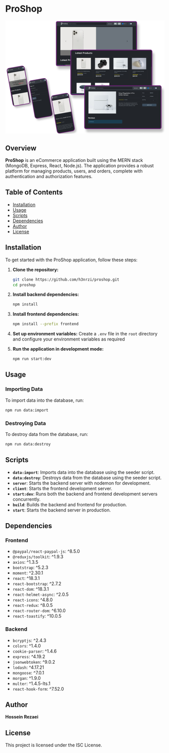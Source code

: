 # ProShop

![ProShop Cover](./frontend/src/assets/cover.png)

## Overview

**ProShop** is an eCommerce application built using the MERN stack (MongoDB, Express, React, Node.js). The application provides a robust platform for managing products, users, and orders, complete with authentication and authorization features.

## Table of Contents

- [Installation](#installation)
- [Usage](#usage)
- [Scripts](#scripts)
- [Dependencies](#dependencies)
- [Author](#author)
- [License](#license)

## Installation

To get started with the ProShop application, follow these steps:

1. **Clone the repository:**

   ```bash
   git clone https://github.com/h3nrzi/proshop.git
   cd proshop
   ```

2. **Install backend dependencies:**

   ```bash
   npm install
   ```

3. **Install frontend dependencies:**

   ```bash
   npm install --prefix frontend
   ```

4. **Set up environment variables:**
   Create a `.env` file in the `root` directory and configure your environment variables as required

5. **Run the application in development mode:**
   ```bash
   npm run start:dev
   ```

## Usage

### Importing Data

To import data into the database, run:

```bash
npm run data:import
```

### Destroying Data

To destroy data from the database, run:

```bash
npm run data:destroy
```

## Scripts

- **`data:import`**: Imports data into the database using the seeder script.
- **`data:destroy`**: Destroys data from the database using the seeder script.
- **`server`**: Starts the backend server with nodemon for development.
- **`client`**: Starts the frontend development server.
- **`start:dev`**: Runs both the backend and frontend development servers concurrently.
- **`build`**: Builds the backend and frontend for production.
- **`start`**: Starts the backend server in production.

## Dependencies

### Frontend

- `@paypal/react-paypal-js`: ^8.5.0
- `@reduxjs/toolkit`: ^1.9.3
- `axios`: ^1.3.5
- `bootstrap`: ^5.2.3
- `moment`: ^2.30.1
- `react`: ^18.3.1
- `react-bootstrap`: ^2.7.2
- `react-dom`: ^18.3.1
- `react-helmet-async`: ^2.0.5
- `react-icons`: ^4.8.0
- `react-redux`: ^8.0.5
- `react-router-dom`: ^6.10.0
- `react-toastify`: ^10.0.5

### Backend

- `bcryptjs`: ^2.4.3
- `colors`: ^1.4.0
- `cookie-parser`: ^1.4.6
- `express`: ^4.19.2
- `jsonwebtoken`: ^9.0.2
- `lodash`: ^4.17.21
- `mongoose`: ^7.0.1
- `morgan`: ^1.9.0
- `multer`: ^1.4.5-lts.1
- `react-hook-form`: ^7.52.0

## Author

**Hossein Rezaei**

## License

This project is licensed under the ISC License.
